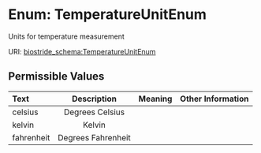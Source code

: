 
# Enum: TemperatureUnitEnum

Units for temperature measurement

URI: [biostride_schema:TemperatureUnitEnum](https://w3id.org/biostride/schema/TemperatureUnitEnum)


## Permissible Values

| Text | Description | Meaning | Other Information |
| :--- | :---: | :---: | ---: |
| celsius | Degrees Celsius |  |  |
| kelvin | Kelvin |  |  |
| fahrenheit | Degrees Fahrenheit |  |  |
